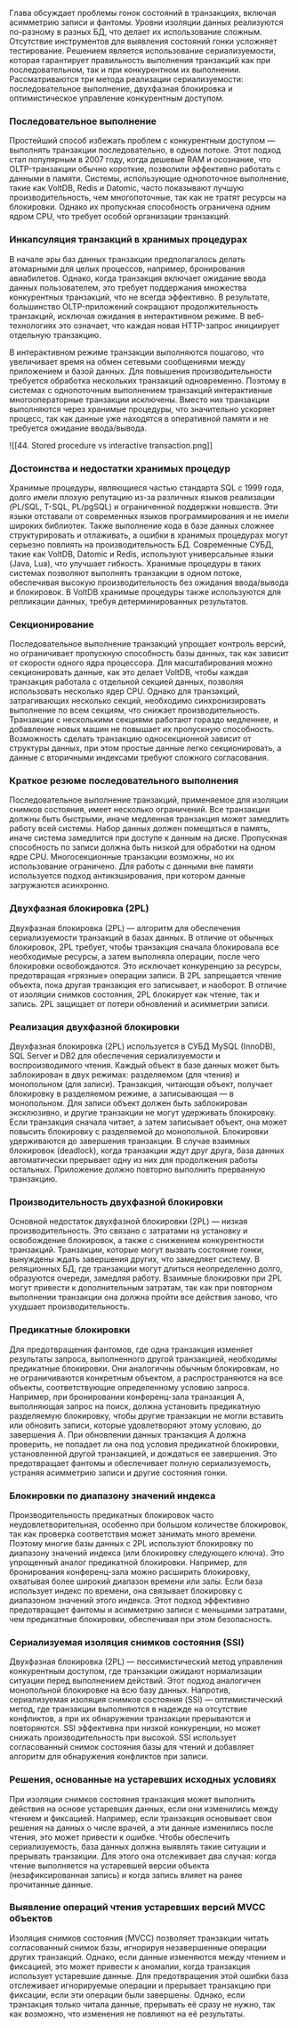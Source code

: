 Глава обсуждает проблемы гонок состояний в транзакциях, включая асимметрию записи и фантомы. Уровни изоляции данных реализуются по-разному в разных БД, что делает их использование сложным. Отсутствие инструментов для выявления состояний гонки усложняет тестирование. Решением является использование сериализуемости, которая гарантирует правильность выполнения транзакций как при последовательном, так и при конкурентном их выполнении. Рассматриваются три метода реализации сериализуемости: последовательное выполнение, двухфазная блокировка и оптимистическое управление конкурентным доступом.

### Последовательное выполнение

Простейший способ избежать проблем с конкурентным доступом — выполнять транзакции последовательно, в одном потоке. Этот подход стал популярным в 2007 году, когда дешевые RAM и осознание, что OLTP-транзакции обычно короткие, позволили эффективно работать с данными в памяти. Системы, использующие однопоточное выполнение, такие как VoltDB, Redis и Datomic, часто показывают лучшую производительность, чем многопоточные, так как не тратят ресурсы на блокировки. Однако их пропускная способность ограничена одним ядром CPU, что требует особой организации транзакций.

### Инкапсуляция транзакций в хранимых процедурах

В начале эры баз данных транзакции предполагалось делать атомарными для целых процессов, например, бронирования авиабилетов. Однако, когда транзакция включает ожидание ввода данных пользователем, это требует поддержания множества конкурентных транзакций, что не всегда эффективно. В результате, большинство OLTP-приложений сокращают продолжительность транзакций, исключая ожидания в интерактивном режиме. В веб-технологиях это означает, что каждая новая HTTP-запрос инициирует отдельную транзакцию.

В интерактивном режиме транзакции выполняются пошагово, что увеличивает время на обмен сетевыми сообщениями между приложением и базой данных. Для повышения производительности требуется обработка нескольких транзакций одновременно. Поэтому в системах с однопоточным выполнением транзакций интерактивные многооператорные транзакции исключены. Вместо них транзакции выполняются через хранимые процедуры, что значительно ускоряет процесс, так как данные уже находятся в оперативной памяти и не требуется ожидание ввода/вывода.

![[44. Stored procedure vs interactive transaction.png]]

### Достоинства и недостатки хранимых процедур

Хранимые процедуры, являющиеся частью стандарта SQL с 1999 года, долго имели плохую репутацию из-за различных языков реализации (PL/SQL, T-SQL, PL/pgSQL) и ограниченной поддержки новшеств. Эти языки отставали от современных языков программирования и не имели широких библиотек. Также выполнение кода в базе данных сложнее структурировать и отлаживать, а ошибки в хранимых процедурах могут серьезно повлиять на производительность БД. Современные СУБД, такие как VoltDB, Datomic и Redis, используют универсальные языки (Java, Lua), что улучшает гибкость. Хранимые процедуры в таких системах позволяют выполнять транзакции в одном потоке, обеспечивая высокую производительность без ожидания ввода/вывода и блокировок. В VoltDB хранимые процедуры также используются для репликации данных, требуя детерминированных результатов.

### Секционирование

Последовательное выполнение транзакций упрощает контроль версий, но ограничивает пропускную способность базы данных, так как зависит от скорости одного ядра процессора. Для масштабирования можно секционировать данные, как это делает VoltDB, чтобы каждая транзакция работала с отдельной секцией данных, позволяя использовать несколько ядер CPU. Однако для транзакций, затрагивающих несколько секций, необходимо синхронизировать выполнение по всем секциям, что снижает производительность. Транзакции с несколькими секциями работают гораздо медленнее, и добавление новых машин не повышает их пропускную способность. Возможность сделать транзакцию односекционной зависит от структуры данных, при этом простые данные легко секционировать, а данные с вторичными индексами требуют сложного согласования.

### Краткое резюме последовательного выполнения

Последовательное выполнение транзакций, применяемое для изоляции снимков состояния, имеет несколько ограничений. Все транзакции должны быть быстрыми, иначе медленная транзакция может замедлить работу всей системы. Набор данных должен помещаться в память, иначе система замедлится при доступе к данным на диске. Пропускная способность по записи должна быть низкой для обработки на одном ядре CPU. Многосекционные транзакции возможны, но их использование ограничено. Для работы с данными вне памяти используется подход антикэширования, при котором данные загружаются асинхронно.

### Двухфазная блокировка (2PL)

Двухфазная блокировка (2PL) — алгоритм для обеспечения сериализуемости транзакций в базах данных. В отличие от обычных блокировок, 2PL требует, чтобы транзакция сначала блокировала все необходимые ресурсы, а затем выполняла операции, после чего блокировки освобождаются. Это исключает конкуренцию за ресурсы, предотвращая «грязные» операции записи. В 2PL запрещается чтение объекта, пока другая транзакция его записывает, и наоборот. В отличие от изоляции снимков состояния, 2PL блокирует как чтение, так и запись. 2PL защищает от потери обновлений и асимметрии записи.

### Реализация двухфазной блокировки

Двухфазная блокировка (2PL) используется в СУБД MySQL (InnoDB), SQL Server и DB2 для обеспечения сериализуемости и воспроизводимого чтения. Каждый объект в базе данных может быть заблокирован в двух режимах: разделяемом (для чтения) и монопольном (для записи). Транзакция, читающая объект, получает блокировку в разделяемом режиме, а записывающая — в монопольном. Для записи объект должен быть заблокирован эксклюзивно, и другие транзакции не могут удерживать блокировку. Если транзакция сначала читает, а затем записывает объект, она может повысить блокировку с разделяемой до монопольной. Блокировки удерживаются до завершения транзакции. В случае взаимных блокировок (deadlock), когда транзакции ждут друг друга, база данных автоматически прерывает одну из них для продолжения работы остальных. Приложение должно повторно выполнить прерванную транзакцию.

### Производительность двухфазной блокировки

Основной недостаток двухфазной блокировки (2PL) — низкая производительность. Это связано с затратами на установку и освобождение блокировок, а также с снижением конкурентности транзакций. Транзакции, которые могут вызвать состояние гонки, вынуждены ждать завершения других, что замедляет систему. В реляционных БД, где транзакции могут длиться неопределенно долго, образуются очереди, замедляя работу. Взаимные блокировки при 2PL могут привести к дополнительным затратам, так как при повторном выполнении транзакции она должна пройти все действия заново, что ухудшает производительность.

### Предикатные блокировки

Для предотвращения фантомов, где одна транзакция изменяет результаты запроса, выполненного другой транзакцией, необходимы предикатные блокировки. Они аналогичны обычным блокировкам, но не ограничиваются конкретным объектом, а распространяются на все объекты, соответствующие определенному условию запроса. Например, при бронировании конференц-зала транзакция A, выполняющая запрос на поиск, должна установить предикатную разделяемую блокировку, чтобы другие транзакции не могли вставить или обновить записи, которые удовлетворяют этому условию, до завершения A. При обновлении данных транзакция A должна проверить, не попадает ли она под условия предикатной блокировки, установленной другой транзакцией, и дождаться ее завершения. Это предотвращает фантомы и обеспечивает полную сериализуемость, устраняя асимметрию записи и другие состояния гонки.

### Блокировки по диапазону значений индекса

Производительность предикатных блокировок часто неудовлетворительная, особенно при большом количестве блокировок, так как проверка соответствия может занимать много времени. Поэтому многие базы данных с 2PL используют блокировку по диапазону значений индекса (или блокировку следующего ключа). Это упрощенный аналог предикатной блокировки. Например, для бронирования конференц-зала можно расширить блокировку, охватывая более широкий диапазон времени или залы. Если база использует индекс по времени, она связывает блокировку с диапазоном значений этого индекса. Этот подход эффективно предотвращает фантомы и асимметрию записи с меньшими затратами, чем предикатные блокировки, обеспечивая при этом безопасность.

### Сериализуемая изоляция снимков состояния (SSI)

Двухфазная блокировка (2PL) — пессимистический метод управления конкурентным доступом, где транзакции ожидают нормализации ситуации перед выполнением действий. Этот подход аналогичен монопольной блокировке на всю базу данных. Напротив, сериализуемая изоляция снимков состояния (SSI) — оптимистический метод, где транзакции выполняются в надежде на отсутствие конфликтов, а при их обнаружении транзакции прерываются и повторяются. SSI эффективна при низкой конкуренции, но может снижать производительность при высокой. SSI использует согласованный снимок состояния базы для чтений и добавляет алгоритм для обнаружения конфликтов при записи.

### Решения, основанные на устаревших исходных условиях

При изоляции снимков состояния транзакция может выполнить действия на основе устаревших данных, если они изменились между чтением и фиксацией. Например, если транзакция основывает свои решения на данных о числе врачей, а эти данные изменились после чтения, это может привести к ошибке. Чтобы обеспечить сериализуемость, база данных должна выявлять такие ситуации и прерывать транзакции. Для этого она отслеживает два случая: когда чтение выполняется на устаревшей версии объекта (незафиксированная запись) и когда запись влияет на ранее прочитанные данные.

### Выявление операций чтения устаревших версий MVCC объектов

Изоляция снимков состояния (MVCC) позволяет транзакции читать согласованный снимок базы, игнорируя незавершенные операции других транзакций. Однако, если данные изменяются между чтением и фиксацией, это может привести к аномалии, когда транзакция использует устаревшие данные. Для предотвращения этой ошибки база отслеживает игнорируемые операции и прерывает транзакцию при фиксации, если эти операции были завершены. Однако, если транзакция только читала данные, прерывать её сразу не нужно, так как возможно, что изменения не повлияют на её результаты.